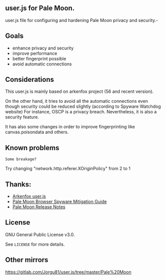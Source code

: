 ## user.js for Pale Moon.

user.js file for configuring and hardening Pale Moon privacy and security.-

## Goals

* enhance privacy and security
* improve performance
* better fingerprint possible
* avoid automatic connections


## Considerations

This user.js is mainly based on arkenfox project (56 and recent version). 


On the other hand, it tries to avoid all the automatic connections even though security could be reduced slightly (according to Spyware Watchdog website) For instance, OSCP is a privacy breach. Nevertheless, it is also a security feature.


It has also some changes in order to improve fingerprinting like canvas.poisondata and others.

## Known problems

`Some breakage?`

Try changing "network.http.referer.XOriginPolicy" from 2 to 1


## Thanks:

* [Arkenfox user.js](https://github.com/arkenfox/user.js)
* [Pale Moon Browser Spyware Mitigation Guide](https://spyware.neocities.org/guides/palemoon.html)
* [Pale Moon Release Notes](https://www.palemoon.org/releasenotes.shtml)

## License

GNU General Public License v3.0.

See `LICENSE` for more details.

## Other mirrors

https://gitlab.com/Jorgu81/user.js/tree/master/Pale%20Moon